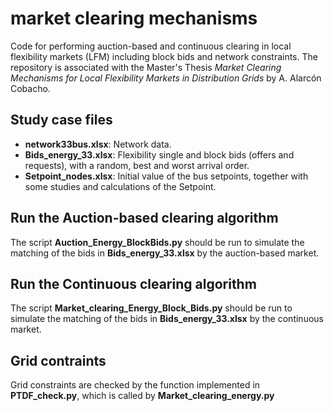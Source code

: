# market clearing mechanisms
Code for performing auction-based and continuous clearing in local flexibility markets (LFM) including block bids and network constraints. The repository is associated with the Master's 
Thesis *Market Clearing Mechanisms for Local Flexibility Markets in Distribution Grids* by A. Alarcón Cobacho.

## Study case files
 * **network33bus.xlsx**: Network data.
 * **Bids_energy_33.xlsx**: Flexibility single and block bids (offers and requests), with a random, best and worst arrival order.
 * **Setpoint_nodes.xlsx**: Initial value of the bus setpoints, together with some studies and calculations of the Setpoint.

## Run the Auction-based clearing algorithm
The script **Auction_Energy_BlockBids.py** should be run to simulate the matching of the bids in **Bids_energy_33.xlsx** by the auction-based market.

## Run the Continuous clearing algorithm
The script **Market_clearing_Energy_Block_Bids.py** should be run to simulate the matching of the bids in **Bids_energy_33.xlsx** by the continuous market.


## Grid contraints
Grid constraints are checked by the function implemented in **PTDF_check.py**, which is called by **Market_clearing_energy.py**
